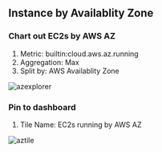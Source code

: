 ## Instance by Availablity Zone

### Chart out EC2s by AWS AZ
1. Metric: builtin:cloud.aws.az.running
2. Aggregation: Max
3. Split by: AWS Availablity Zone

![azexplorer](../../assets/images/azexplorer.png)

### Pin to dashboard
1. Tile Name: EC2s running by AWS AZ

![aztile](../../assets/images/aztile.png)
